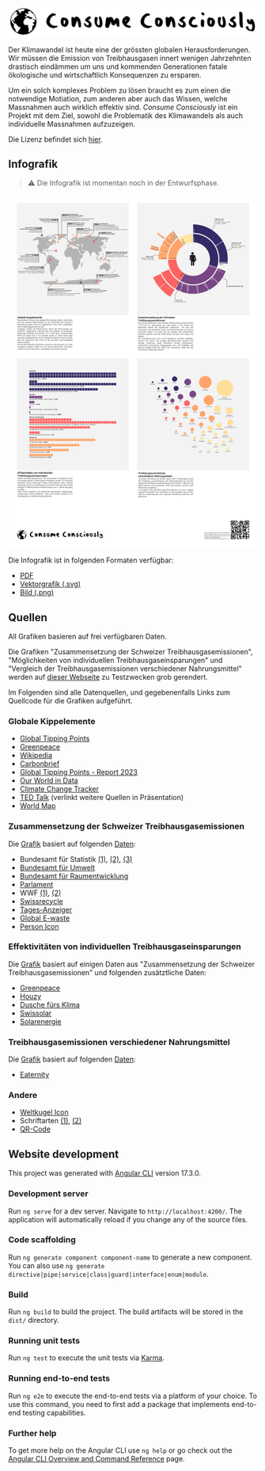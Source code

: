 ![Logo](Logo.png)

Der Klimawandel ist heute eine der grössten globalen Herausforderungen.
Wir müssen die Emission von Treibhausgasen innert wenigen Jahrzehnten drastisch eindämmen um uns und kommenden Generationen fatale ökologische und wirtschaftlich Konsequenzen zu ersparen.

Um ein solch komplexes Problem zu lösen braucht es zum einen die notwendige Motiation, zum anderen aber auch das Wissen, welche Massnahmen auch wirklich effektiv sind.
_Consume Consciously_ ist ein Projekt mit dem Ziel, sowohl die Problematik des Klimawandels als auch individuelle Massnahmen aufzuzeigen.

Die Lizenz befindet sich [hier](LICENSE).

## Infografik

> ⚠️ Die Infografik ist momentan noch in der Entwurfsphase.

![Vorschau](poster/poster.png)

Die Infografik ist in folgenden Formaten verfügbar:

* [PDF](poster/poster.pdf)
* [Vektorgrafik (.svg)](poster/poster.svg)
* [Bild (.png)](poster/poster.png)

## Quellen

All Grafiken basieren auf frei verfügbaren Daten.

Die Grafiken "Zusammensetzung der Schweizer Treibhausgasemissionen", "Möglichkeiten von individuellen Treibhausgaseinsparungen" und "Vergleich der Treibhausgasemissionen verschiedener Nahrungsmittel" werden auf [dieser Webseite](https://co2nscious.web.app/) zu Testzwecken grob gerendert.

Im Folgenden sind alle Datenquellen, und gegebenenfalls Links zum Quellcode für die Grafiken aufgeführt.

### Globale Kippelemente

* [Global Tipping Points](https://global-tipping-points.org/resources-gtp/)
* [Greenpeace](https://www.greenpeace.org.uk/challenges/climate-change/solutions-climate-change/)
* [Wikipedia](https://en.wikipedia.org/wiki/Tipping_points_in_the_climate_system)
* [Carbonbrief](https://www.carbonbrief.org/explainer-nine-tipping-points-that-could-be-triggered-by-climate-change/)
* [Global Tipping Points - Report 2023](https://report-2023.global-tipping-points.org/section2/2-tipping-point-impacts/2-2-assessing-impacts-of-earth-system-tipping-points-on-human-societies/2-2-5-potential-for-earth-system-tipping-points-to-magnify-or-accelerate-impacts-of-global-warming/)
* [Our World in Data](https://ourworldindata.org/grapher/consumption-co2-per-capita-equity?tab=table&time=2022)
* [Climate Change Tracker](https://climatechangetracker.org/igcc)
* [TED Talk](https://www.youtube.com/watch?v=Vl6VhCAeEfQ) (verlinkt weitere Quellen in Präsentation)
* [World Map](https://en.m.wikipedia.org/wiki/File:BlankMap-World.svg)

### Zusammensetzung der Schweizer Treibhausgasemissionen

Die [Grafik](src/app/components/footprint-sunburst/chart.component.ts) basiert auf folgenden [Daten](src/app/data/Data.ts):

* Bundesamt für Statistik [(1)](https://www.bfs.admin.ch/bfs/de/home/statistiken/bevoelkerung.assetdetail.32374798.html), [(2)](https://www.bfs.admin.ch/news/de/2022-0544), [(3)](https://www.bfs.admin.ch/bfs/de/home/statistiken/mobilitaet-verkehr/unfaelle-umweltauswirkungen/umweltauswirkungen.html)
* [Bundesamt für Umwelt](https://www.bafu.admin.ch/bafu/de/home/themen/klima/zustand/daten/co2-statistik.html)
* [Bundesamt für Raumentwicklung](https://www.are.admin.ch/dam/are/de/dokumente/verkehr/dokumente/mikrozensus/verkehrsverhalten-der-bevolkerung-2015.pdf.download.pdf/Verkehrsverhalten%20der%20Bev%C3%B6lkerung%202015.pdf)
* [Parlament](https://www.parlament.ch/de/ratsbetrieb/suche-curia-vista/geschaeft?AffairId=20214259)
* WWF [(1)](https://www.wwf.ch/de/nachhaltig-leben/footprintrechner), [(2)](https://www.wwf.ch/de/nachhaltig-leben/mein-fussabdruck-mobilitaet)
* [Swissrecycle](https://swissrecycle.ch/de/wertstoffe-wissen/leistungsbericht-2023/kennzahlen)
* [Tages-Anzeiger](https://www.tagesanzeiger.ch/altkleider-sammlung-nur-wenig-kleider-werden-recycelt-529856152838)
* [Global E-waste](https://api.globalewaste.org/publications/file/297/Global-E-waste-Monitor-2024.pdf)
* [Person Icon](https://uxwing.com/genderqueer-genderless-person-icon/)

### Effektivitäten von individuellen Treibhausgaseinsparungen

Die [Grafik](src/app/components/savings/savings-chart.component.ts) basiert auf einigen Daten aus "Zusammensetzung der Schweizer Treibhausgasemissionen" und folgenden zusätztliche Daten:

* [Greenpeace](https://www.greenpeace.ch/static/planet4-switzerland-stateless/2022/03/20967b15-infras_zusammenfassung-laengere-nutzungsdauer_de_20220322.pdf)
* [Houzy](https://www.houzy.ch/post/co2-emissionen-von-heizungen)
* [Dusche fürs Klima](https://duschbrause-co2.ch/fileadmin/ihs_bilder_grafiken/infografik_einsparungen_haushalt.jpg)
* [Swissolar](https://www.swissolar.ch/01_wissen/swissolar-publikationen/branchen-faktenblatt_pv_ch_d.pdf)
* [Solarenergie](https://www.solarenergie.de/photovoltaikanlage/finanzielles/lohnt-sich-photovoltaik/photovoltaik-im-winter)

### Treibhausgasemissionen verschiedener Nahrungsmittel

Die [Grafik](src/app/components/nutrition-ayce/chart.component.ts) basiert auf folgenden [Daten](src/app/data/NutritionAyce.ts):

* [Eaternity](https://foodforfuturefreiburg.de/wp-content/uploads/2022/04/Eaternity-All-you-can-eat.pdf)

### Andere

* [Weltkugel Icon](https://www.svgrepo.com/svg/137733/world)
* Schriftarten [(1)](https://www.fontspace.com/joe-as-font-f26151), [(2)](https://design.ubuntu.com/font)
* [QR-Code](https://www.qrcode-monkey.com/)

## Website development

This project was generated with [Angular CLI](https://github.com/angular/angular-cli) version 17.3.0.

### Development server

Run `ng serve` for a dev server. Navigate to `http://localhost:4200/`. The application will automatically reload if you change any of the source files.

### Code scaffolding

Run `ng generate component component-name` to generate a new component. You can also use `ng generate directive|pipe|service|class|guard|interface|enum|module`.

### Build

Run `ng build` to build the project. The build artifacts will be stored in the `dist/` directory.

### Running unit tests

Run `ng test` to execute the unit tests via [Karma](https://karma-runner.github.io).

### Running end-to-end tests

Run `ng e2e` to execute the end-to-end tests via a platform of your choice. To use this command, you need to first add a package that implements end-to-end testing capabilities.

### Further help

To get more help on the Angular CLI use `ng help` or go check out the [Angular CLI Overview and Command Reference](https://angular.io/cli) page.
